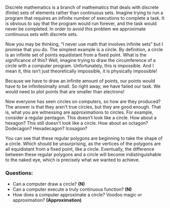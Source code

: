 Discrete mathematics is a branch of mathematics that deals with discrete (finite) sets of elements rather than continuous sets. Imagine trying to run a program that requires an infinite number of executions to complete a task. It is obvious to say that the program would run forever, and the task would never be completed. In order to avoid this problem we approximate continuous sets with discrete sets.

Now you may be thinking, “I never use math that involves infinite sets” but I promise that you do. The simplest example is a circle. By definition, a circle is an infinite set of points equidistant from a fixed point. What is the significance of this? Well, imagine trying to draw the circumference of a circle with a computer program. Unfortunately, this is impossible. And I mean it, this isn’t just theoretically impossible, it is physically impossible! 

Because we have to draw an infinite amount of points, our points would have to be infinitesimally small. So right away, we have failed our task. We would need to plot points that are smaller than electrons!

Now everyone has seen circles on computers, so how are they produced? The answer is that they aren't true circles, but they are good enough. That is, what you are witnessing are approximations to circles.
For example, consider a regular pentagon. This doesn’t look like a circle. How about a hexagon? This still doesn’t look like a circle. How about an octagon? Dodecagon? Hexadecagon? Icosagon?

You can see that these regular polygons are beginning to take the shape of a circle. Which should be unsurprising, as the vertices of the polygons are all equidistant from a fixed point, like a circle. Eventually, the difference between these regular polygons and a circle will become indistinguishable to the naked eye, which is precisely what we wanted to achieve.	

### Questions:
- Can a computer draw a circle? **(N)**
- Can a computer execute a truly continuous function? **(N)**
- How does a computer approximate a circle? Voodoo magic or approximation? **(Approximation)**
